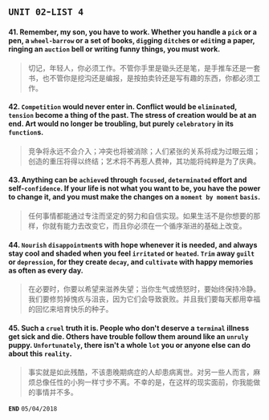 ## `UNIT 02`-`LIST 4`

#### 41. Remember, my son, you have to work. Whether you handle a `pick` or a pen, a `wheel-barrow` or a set of books, `dig`ging `ditch`es or `edit`ing a paper, ringing an `auction` bell or writing funny things, you must work.
> 切记，年轻人，你必须工作。不管你手里是锄头还是笔，是手推车还是一套书，也不管你是挖沟还是编报，是按拍卖铃还是写有趣的东西，你都必须工作。

#### 42. `Competition` would never enter in. Conflict would be `eliminate`d, `tension` become a thing of the past. The stress of creation would be at an end. Art would no longer be troubling, but purely `celebratory` in its `function`s.
> 竞争将永远不会介入；冲突也将被消除；人们紧张的关系将成为过眼云烟；创造的重压将得以终结；艺术将不再惹人费神，其功能将纯粹是为了庆典。

#### 43. Anything can be `achieve`d through `focused`, `determinated` effort and self-`confidence`. If your life is not what you want to be, you have the power to change it, and you must make the changes on a `moment by moment` `basis`.
> 任何事情都能通过专注而坚定的努力和自信实现。如果生活不是你想要的那样，你就有能力去改变它，而且你必须在一个循序渐进的基础上改变。

#### 44. `Nourish` `disappointment`s with hope whenever it is needed, and always stay cool and shaded when you feel `irritated` or `heated`. `Trim` away `guilt` or `depression`, for they create `decay`, and `cultivate` with happy memories as often as every day.
> 在必要时，你要以希望来滋养失望；当你生气或愤怒时，要始终保持冷静。我们要修剪掉愧疚与沮丧，因为它们会导致衰败。并且我们要每天都用幸福的回忆来培育快乐的种子。

#### 45. Such a `cruel` truth it is. People who don't deserve a `terminal` illness get sick and die. Others have trouble follow them around like an `unruly` puppy. `Unfortunately`, there isn't a whole `lot` you or anyone else can do about this `reality`.
> 事实就是如此残酷，不该患晚期病症的人却患病离世。对另一些人而言，麻烦总像任性的小狗一样寸步不离。不幸的是，在这样的现实面前，你我能做的事情并不多。

**`END`** `05/04/2018`
